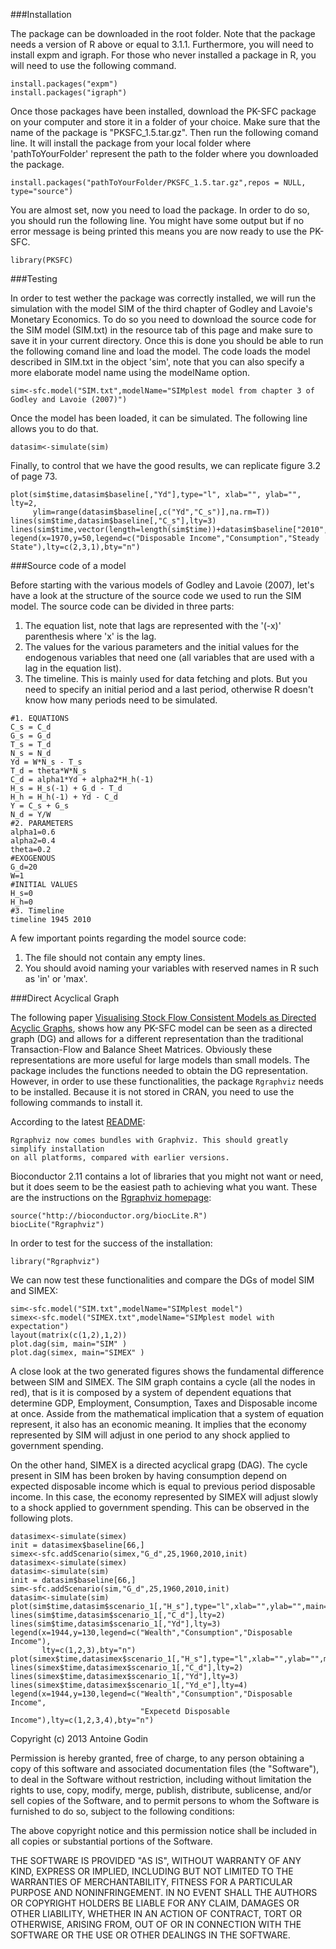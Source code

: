 ###Installation

The package can be downloaded in the root folder. Note that the package needs a version of R above or equal to 3.1.1. Furthermore, you will need to install expm and igraph. For those who never installed a package in R, you will need to use the following command.

```{r, eval=F}
install.packages("expm")
install.packages("igraph")
```

Once those packages have been installed, download the PK-SFC package on your computer and store it in a folder of your choice. Make sure that the name of the package is "PKSFC_1.5.tar.gz". Then run the following comand line. It will install the package from your local folder where 'pathToYourFolder' represent the path to the folder where you downloaded the package.

```{r, eval=F}
install.packages("pathToYourFolder/PKSFC_1.5.tar.gz",repos = NULL, type="source")
```

You are almost set, now you need to load the package. In order to do so, you should run the following line. You might have some output but if no error message is being printed this means you are now ready to use the PK-SFC.

```{r}
library(PKSFC)
```

###Testing

In order to test wether the package was correctly installed, we will run the simulation with the model SIM of the third chapter of Godley and Lavoie's Monetary Economics. To do so you need to download the source code for the SIM model (SIM.txt) in the resource tab of this page and make sure to save it in your current directory. Once this is done you should be able to run the following comand line and load the model. The code loads the model described in SIM.txt in the object 'sim', note that you can also specify a more elaborate model name using the modelName option.

```{r}
sim<-sfc.model("SIM.txt",modelName="SIMplest model from chapter 3 of Godley and Lavoie (2007)")
```

Once the model has been loaded, it can be simulated. The following line allows you to do that.

```{r}
datasim<-simulate(sim)
```

Finally, to control that we have the good results, we can replicate figure 3.2 of page 73.

```{r, width=10}
plot(sim$time,datasim$baseline[,"Yd"],type="l", xlab="", ylab="", lty=2, 
     ylim=range(datasim$baseline[,c("Yd","C_s")],na.rm=T))
lines(sim$time,datasim$baseline[,"C_s"],lty=3)
lines(sim$time,vector(length=length(sim$time))+datasim$baseline["2010","C_s"])
legend(x=1970,y=50,legend=c("Disposable Income","Consumption","Steady State"),lty=c(2,3,1),bty="n")
```

###Source code of a model

Before starting with the various models of Godley and Lavoie (2007), let's have a look at the structure of the source code we used to run the SIM model. The source code can be divided in three parts: 
<ol>
<li>The equation list, note that lags are represented with the '(-x)' parenthesis where 'x' is the lag.</li>
<li>The values for the various parameters and the initial values for the endogenous variables that need one (all variables that are used with a lag in the equation list).</li>
<li>The timeline. This is mainly used for data fetching and plots. But you need to specify an initial period and a last period, otherwise R doesn't know how many periods need to be simulated.</li>
</ol>

```{r, eval=FALSE}
#1. EQUATIONS
C_s = C_d
G_s = G_d
T_s = T_d
N_s = N_d
Yd = W*N_s - T_s
T_d = theta*W*N_s
C_d = alpha1*Yd + alpha2*H_h(-1)
H_s = H_s(-1) + G_d - T_d
H_h = H_h(-1) + Yd - C_d
Y = C_s + G_s
N_d = Y/W
#2. PARAMETERS
alpha1=0.6
alpha2=0.4
theta=0.2
#EXOGENOUS
G_d=20
W=1
#INITIAL VALUES
H_s=0
H_h=0
#3. Timeline
timeline 1945 2010
```

A few important points regarding the model source code:
<ol>
<li>The file should not contain any empty lines.</li>
<li>You should avoid naming your variables with reserved names in R such as 'in' or 'max'.</li>
</ol>

###Direct Acyclical Graph

The following paper [Visualising Stock Flow Consistent Models as Directed Acyclic Graphs](http://papers.ssrn.com/sol3/papers.cfm?abstract_id=2492242), shows how any PK-SFC model can be seen as a directed graph (DG) and allows for a different representation than the traditional Transaction-Flow and Balance Sheet Matrices. Obviously these representations are more useful for large models than small models. The package includes the functions needed to obtain the DG representation. However, in order to use these functionalities, the package `Rgraphviz` needs to be installed. Because it is not stored in CRAN, you need to use the following commands to install it.

According to the latest [README](http://www.bioconductor.org/packages/2.11/bioc/readmes/Rgraphviz/README):

```{r,eval=FALSE}
Rgraphviz now comes bundles with Graphviz. This should greatly simplify installation 
on all platforms, compared with earlier versions.
```

Bioconductor 2.11 contains a lot of libraries that you might not want or need, but it does seem to be the easiest path to achieving what you want. These are the instructions on the [Rgraphviz homepage](http://www.bioconductor.org/packages/2.11/bioc/html/Rgraphviz.html):

```{r,eval=F}
source("http://bioconductor.org/biocLite.R")
biocLite("Rgraphviz")
```

In order to test for the success of the installation:
```{r}
library("Rgraphviz")
```

We can now test these functionalities and compare the DGs of model SIM and SIMEX:

```{r}
sim<-sfc.model("SIM.txt",modelName="SIMplest model")
simex<-sfc.model("SIMEX.txt",modelName="SIMplest model with expectation")
layout(matrix(c(1,2),1,2))
plot.dag(sim, main="SIM" )
plot.dag(simex, main="SIMEX" )
```

A close look at the two generated figures shows the fundamental difference between SIM and SIMEX. The SIM graph contains a cycle (all the nodes in red), that is it is composed by a system of dependent equations that determine GDP, Employment, Consumption, Taxes and Disposable income at once. Asside from the mathematical implication that a system of equation represent, it also has an economic meaning. It implies that the economy represented by SIM will adjust in one period to any shock applied to government spending. 

On the other hand, SIMEX is a directed acyclical grapg (DAG). The cycle present in SIM has been broken by having consumption depend on expected disposable income which is equal to previous period disposable income. In this case, the economy represented by SIMEX will adjust slowly to a shock applied to government spending. This can be observed in the following plots.

```{r,}
datasimex<-simulate(simex)
init = datasimex$baseline[66,]
simex<-sfc.addScenario(simex,"G_d",25,1960,2010,init)
datasimex<-simulate(simex)
datasim<-simulate(sim)
init = datasim$baseline[66,]
sim<-sfc.addScenario(sim,"G_d",25,1960,2010,init)
datasim<-simulate(sim)
plot(sim$time,datasim$scenario_1[,"H_s"],type="l",xlab="",ylab="",main="SIM")
lines(sim$time,datasim$scenario_1[,"C_d"],lty=2)
lines(sim$time,datasim$scenario_1[,"Yd"],lty=3)
legend(x=1944,y=130,legend=c("Wealth","Consumption","Disposable Income"),
       lty=c(1,2,3),bty="n")
plot(simex$time,datasimex$scenario_1[,"H_s"],type="l",xlab="",ylab="",main="SIMEX")
lines(simex$time,datasimex$scenario_1[,"C_d"],lty=2)
lines(simex$time,datasimex$scenario_1[,"Yd"],lty=3)
lines(simex$time,datasimex$scenario_1[,"Yd_e"],lty=4)
legend(x=1944,y=130,legend=c("Wealth","Consumption","Disposable Income",
                             "Expecetd Disposable Income"),lty=c(1,2,3,4),bty="n")
```

Copyright (c) 2013 Antoine Godin

Permission is hereby granted, free
of charge, to any person obtaining a copy of this software and associated documentation files (the "Software"), to deal in the Software without restriction, including without limitation the rights to use, copy, modify, merge, publish, distribute, sublicense, and/or sell copies of the Software, and to permit persons to whom the Software is furnished to do so, subject to the following conditions:

The above copyright notice and this permission notice shall be included in all copies or substantial portions of the Software.

THE SOFTWARE IS PROVIDED "AS IS", WITHOUT WARRANTY OF ANY KIND, EXPRESS OR IMPLIED, INCLUDING BUT NOT LIMITED TO THE WARRANTIES OF MERCHANTABILITY, FITNESS FOR A PARTICULAR PURPOSE AND NONINFRINGEMENT. IN NO EVENT SHALL THE AUTHORS OR COPYRIGHT HOLDERS BE LIABLE FOR ANY CLAIM, DAMAGES OR OTHER LIABILITY, WHETHER IN AN ACTION OF CONTRACT, TORT OR OTHERWISE, ARISING FROM, OUT OF OR IN CONNECTION WITH THE SOFTWARE OR THE USE OR OTHER DEALINGS IN THE SOFTWARE.
